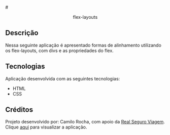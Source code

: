 #<center>flex-layouts</center>

## Descrição

Nessa seguinte aplicação é apresentado formas de alinhamento utilizando os flex-layouts, com divs e as propriedades do flex.

## Tecnologias

Aplicação desenvolvida com as seguintes tecnologias:
 - HTML
 - CSS

## Créditos

Projeto desenvolvido por: Camilo Rocha, com apoio da [Real Seguro Viagem](https://www.seguroviagem.srv.br/).
Clique [aqui](https://crocha12.github.io/flex-layouts/) para visualizar a aplicação.